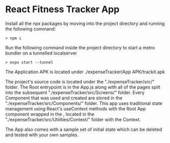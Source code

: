 ﻿# React Fitness Tracker App

Install all the npx packages by moving into  the project directory and running the following command:
```
> npm i
```
Run the following command inside the project directory to start a metro bundler on a tunnelled localserver
```
> expo start --tunnel
```
The Application APK is located under ./expenseTracker/App APK/trackit.apk

The project's source code is located under the "./expenseTracker/src/" folder. The Root entrypoint is in the App.js along with all of the pages split into the subsequent "./expenseTracker/src/Screens/" folder. Every Component that was used and created are stored in the "./expenseTracker/src/Components/" folder. This app uses traditional state management using React's useContext methods with the Root App component wrapped in the <Provider />, located in the "./expenseTracker/src/Utilities/Context/" folder with the Context.

The App also comes with a sample set of initial state which can be deleted and tested with your own samples.
